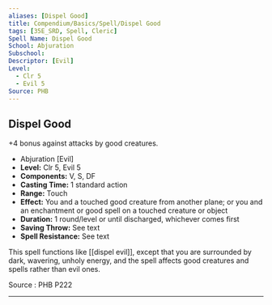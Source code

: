 ```yaml
---
aliases: [Dispel Good]
title: Compendium/Basics/Spell/Dispel Good
tags: [35E_SRD, Spell, Cleric]
Spell Name: Dispel Good
School: Abjuration
Subschool: 
Descriptor: [Evil]
Level:
  - Clr 5
  - Evil 5
Source: PHB
---
```



## Dispel Good

+4 bonus against attacks by good creatures.

*   Abjuration [Evil]
*   **Level:** Clr 5, Evil 5
*   **Components:** V, S, DF
*   **Casting Time:** 1 standard action
*   **Range:** Touch
*   **Effect:** You and a touched good creature from another plane; or you and an enchantment or good spell on a touched creature or object
*   **Duration:** 1 round/level or until discharged, whichever comes first
*   **Saving Throw:** See text
*   **Spell Resistance:** See text

This spell functions like [[dispel evil]], except that you are surrounded by dark, wavering, unholy energy, and the spell affects good creatures and spells rather than evil ones.

Source : PHB P222

---
